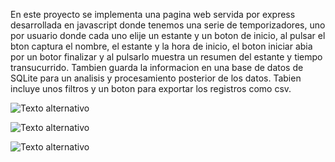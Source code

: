 En este proyecto se implementa una pagina web servida por express desarrollada en javascript donde tenemos una serie de temporizadores, uno por usuario donde cada uno elije un estante y un boton de inicio, al pulsar el bton captura el nombre, el estante y la hora de inicio, el boton iniciar abia por un botor finalizar y al pulsarlo muestra un resumen del estante y tiempo transucurrido. Tambien guarda la informacion en una base de datos de SQLite para un analisis y procesamiento posterior de los datos. Tabien incluye unos filtros y un boton para exportar los registros como csv.


![Texto alternativo](imágenes/ejemplo.png)

![Texto alternativo](imágenes/ejemplo.png)

![Texto alternativo](imágenes/ejemplo.png)
